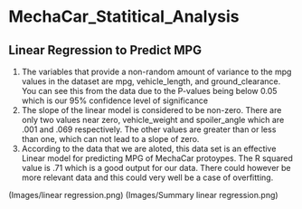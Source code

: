 # MechaCar_Statitical_Analysis

## Linear Regression to Predict MPG

 1. The variables that provide a non-random amount of variance to the mpg values in the dataset are mpg, vehicle_length, and ground_clearance. You can see this from the data due to the P-values being below 0.05 which is our 95% confidence level of significance
 2. The slope of the linear model is considered to be non-zero. There are only two values near zero, vehicle_weight and spoiler_angle which are .001 and .069 respectively. The other values are greater than or less than one, which can not lead to a slope of zero.
 3. According to the data that we are aloted, this data set is an effective Linear model for predicting MPG of MechaCar protoypes. The R squared value is .71 which is a good output for our data. There could however be more relevant data and this could very well be a case of overfitting. 

(Images/linear regression.png)
(Images/Summary linear regression.png)
